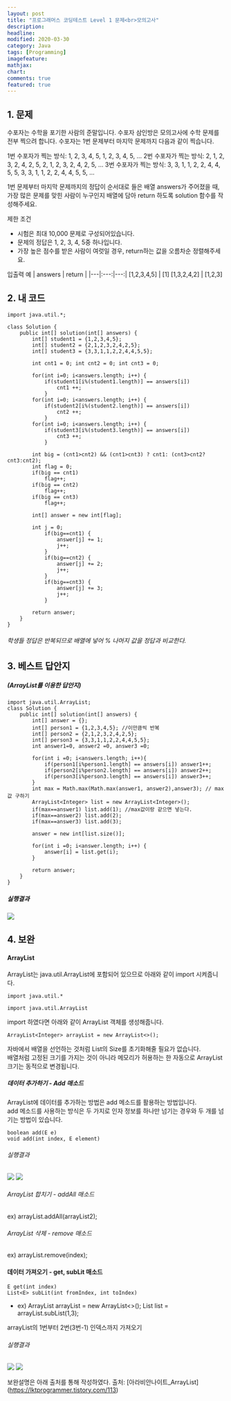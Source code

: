 ```yaml
---
layout: post
title: "프로그래머스 코딩테스트 Level 1 문제<br>모의고사"     
description: 
headline:
modified: 2020-03-30
category: Java
tags: [Programming]
imagefeature:
mathjax:
chart:
comments: true
featured: true
---
```



## 1. 문제

수포자는 수학을 포기한 사람의 준말입니다. 수포자 삼인방은 모의고사에 수학 문제를 전부 찍으려 합니다. 수포자는 1번 문제부터 마지막 문제까지 다음과 같이 찍습니다.

1번 수포자가 찍는 방식: 1, 2, 3, 4, 5, 1, 2, 3, 4, 5, ...
2번 수포자가 찍는 방식: 2, 1, 2, 3, 2, 4, 2, 5, 2, 1, 2, 3, 2, 4, 2, 5, ...
3번 수포자가 찍는 방식: 3, 3, 1, 1, 2, 2, 4, 4, 5, 5, 3, 3, 1, 1, 2, 2, 4, 4, 5, 5, ...

1번 문제부터 마지막 문제까지의 정답이 순서대로 들은 배열 answers가 주어졌을 때, 가장 많은 문제를 맞힌 사람이 누구인지 배열에 담아 return 하도록 solution 함수를 작성해주세요.

제한 조건
  - 시험은 최대 10,000 문제로 구성되어있습니다.
  - 문제의 정답은 1, 2, 3, 4, 5중 하나입니다.
  - 가장 높은 점수를 받은 사람이 여럿일 경우, return하는 값을 오름차순 정렬해주세요.

입출력 예
| answers | return |
|---|:---:|---:|
[1,2,3,4,5] | 	[1]
[1,3,2,4,2]	| [1,2,3]


## 2. 내 코드 

```
import java.util.*;

class Solution {
    public int[] solution(int[] answers) {
        int[] student1 = {1,2,3,4,5};
        int[] student2 = {2,1,2,3,2,4,2,5};
        int[] student3 = {3,3,1,1,2,2,4,4,5,5};
        
        int cnt1 = 0; int cnt2 = 0; int cnt3 = 0;
        
        for(int i=0; i<answers.length; i++) {
            if(student1[i%(student1.length)] == answers[i])
                cnt1 ++;
            }
        for(int i=0; i<answers.length; i++) {
            if(student2[i%(student2.length)] == answers[i])
                cnt2 ++;
            }
        for(int i=0; i<answers.length; i++) {
            if(student3[i%(student3.length)] == answers[i])
                cnt3 ++;
            }
        
        int big = (cnt1>cnt2) && (cnt1>cnt3) ? cnt1: (cnt3>cnt2?cnt3:cnt2);
        int flag = 0;
        if(big == cnt1)
            flag++;
        if(big == cnt2)
            flag++;
        if(big == cnt3)
            flag++;
        
        int[] answer = new int[flag];
        
        int j = 0;
            if(big==cnt1) {
                answer[j] += 1;
                j++;
            }
            if(big==cnt2) {
                answer[j] += 2;
                j++;
            }
            if(big==cnt3) {
                answer[j] += 3;
                j++;
            }
        
        return answer;
    }
}
```
  
###### 학생들 정답은 반복되므로 배열에 넣어 % 나머지 값을 정답과 비교한다.   


  
## 3. 베스트 답안지

##### (ArrayList를 이용한 답안지)

```
import java.util.ArrayList;
class Solution {
    public int[] solution(int[] answers) {
        int[] answer = {};
        int[] person1 = {1,2,3,4,5}; //이만큼씩 반복
        int[] person2 = {2,1,2,3,2,4,2,5};
        int[] person3 = {3,3,1,1,2,2,4,4,5,5};
        int answer1=0, answer2 =0, answer3 =0;
        
        for(int i =0; i<answers.length; i++){
            if(person1[i%person1.length] == answers[i]) answer1++;
            if(person2[i%person2.length] == answers[i]) answer2++;
            if(person3[i%person3.length] == answers[i]) answer3++;
        }
        int max = Math.max(Math.max(answer1, answer2),answer3); // max값 구하기
        ArrayList<Integer> list = new ArrayList<Integer>();
        if(max==answer1) list.add(1); //max값이랑 같으면 넣는다.
        if(max==answer2) list.add(2);
        if(max==answer3) list.add(3);
        
        answer = new int[list.size()];
        
        for(int i =0; i<answer.length; i++) {
        	answer[i] = list.get(i);
        }
        
        return answer;
    }
}

```

 
##### 실행결과
<img src="{{ site.url }}/images/MoTest1.jpg">  



## 4. 보완

#### ArrayList  

ArrayList는 java.util.ArrayList에 포함되어 있으므로 아래와 같이 import 시켜줍니다.

 
```  
import java.util.*

import java.util.ArrayList  

``` 

import 하였다면 아래와 같이 ArrayList 객체를 생성해줍니다.
```
ArrayList<Integer> arrayList = new ArrayList<>();
```

자바에서 배열을 선언하는 것처럼 List의 Size를 초기화해줄 필요가 없습니다.   
배열처럼 고정된 크기를 가지는 것이 아니라 메모리가 허용하는 한 자동으로 ArrayList 크기는 동적으로 변경됩니다.   

##### 데이터 추가하기 - Add 매소드

ArrayList에 데이터를 추가하는 방법은 add 메소드를 활용하는 방법입니다.  
add 메소드를 사용하는 방식은 두 가지로 인자 정보를 하나만 넘기는 경우와 두 개를 넘기는 방법이 있습니다. 
```
boolean add(E e)
void add(int index, E element)
```  

###### 실행결과
<img src="{{ site.url }}/images/MoTest3.jpg">   
<img src="{{ site.url }}/images/MoTest2.jpg">   

###### ArrayList 합치기 - addAll 매소드   
  ex) arrayList.addAll(arrayList2);
 
###### ArrayList 삭제 - remove 매소드   
  ex) arrayList.remove(index);

#### 데이터 가져오기 - get, subLit 매소드
```
E get(int index)
List<E> subLit(int fromIndex, int toIndex)
```
- ex) ArrayList<Integer> arrayList = new ArrayList<>();
      List<Integer> list = arrayList.subList(1,3);
      
arrayList의 1번부터 2번(3번-1) 인덱스까지 가져오기
###### 실행결과
<img src="{{ site.url }}/images/MoTest4.jpg">   
<img src="{{ site.url }}/images/MoTest5.jpg">   


보완설명은 아래 출처를 통해 작성하였다.
출처: [아라비안나이트_ArrayList] (https://lktprogrammer.tistory.com/113)
